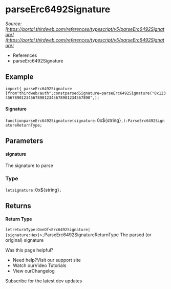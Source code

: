 # parseErc6492Signature

*Source: [https://portal.thirdweb.com/references/typescript/v5/parseErc6492Signature](https://portal.thirdweb.com/references/typescript/v5/parseErc6492Signature)*

* References
* parseErc6492Signature

## Example

`import{ parseErc6492Signature }from"thirdweb/auth";constparsedSignature=parseErc6492Signature("0x1234567890123456789012345678901234567890",);`
#### Signature

`functionparseErc6492Signature(signature:`0x${string}`,):ParseErc6492SignatureReturnType;`
## Parameters

#### signature

The signature to parse

### Type

`letsignature:`0x${string}`;`
## Returns

#### Return Type

`letreturnType:OneOf<Erc6492Signature|{signature:Hex}>;`ParseErc6492SignatureReturnType The parsed (or original) signature

Was this page helpful?

* Need help?Visit our support site
* Watch ourVideo Tutorials
* View ourChangelog

Subscribe for the latest dev updates

